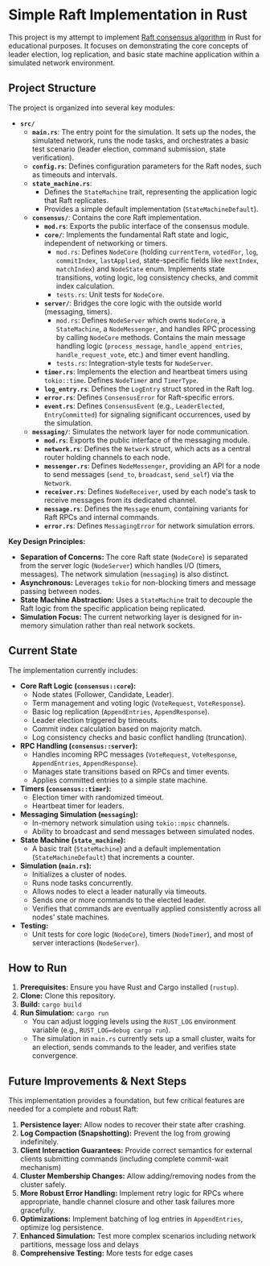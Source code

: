 # Simple Raft Implementation in Rust

This project is my attempt to implement [Raft consensus algorithm](docs/raft.pdf) in Rust for educational purposes. It focuses on demonstrating the core concepts of leader election, log replication, and basic state machine application within a simulated network environment.

## Project Structure

The project is organized into several key modules:

*   **`src/`**
    *   **`main.rs`**: The entry point for the simulation. It sets up the nodes, the simulated network, runs the node tasks, and orchestrates a basic test scenario (leader election, command submission, state verification).
    *   **`config.rs`**: Defines configuration parameters for the Raft nodes, such as timeouts and intervals.
    *   **`state_machine.rs`**:
        *   Defines the `StateMachine` trait, representing the application logic that Raft replicates.
        *   Provides a simple default implementation (`StateMachineDefault`).
    *   **`consensus/`**: Contains the core Raft implementation.
        *   **`mod.rs`**: Exports the public interface of the consensus module.
        *   **`core/`**: Implements the fundamental Raft state and logic, independent of networking or timers.
            *   `mod.rs`: Defines `NodeCore` (holding `currentTerm`, `votedFor`, `log`, `commitIndex`, `lastApplied`, state-specific fields like `nextIndex`, `matchIndex`) and `NodeState` enum. Implements state transitions, voting logic, log consistency checks, and commit index calculation.
            *   `tests.rs`: Unit tests for `NodeCore`.
        *   **`server/`**: Bridges the core logic with the outside world (messaging, timers).
            *   `mod.rs`: Defines `NodeServer` which owns `NodeCore`, a `StateMachine`, a `NodeMessenger`, and handles RPC processing by calling `NodeCore` methods. Contains the main message handling logic (`process_message`, `handle_append_entries`, `handle_request_vote`, etc.) and timer event handling.
            *   `tests.rs`: Integration-style tests for `NodeServer`.
        *   **`timer.rs`**: Implements the election and heartbeat timers using `tokio::time`. Defines `NodeTimer` and `TimerType`.
        *   **`log_entry.rs`**: Defines the `LogEntry` struct stored in the Raft log.
        *   **`error.rs`**: Defines `ConsensusError` for Raft-specific errors.
        *   **`event.rs`**: Defines `ConsensusEvent` (e.g., `LeaderElected`, `EntryCommitted`) for signaling significant occurrences, used by the simulation.
    *   **`messaging/`**: Simulates the network layer for node communication.
        *   **`mod.rs`**: Exports the public interface of the messaging module.
        *   **`network.rs`**: Defines the `Network` struct, which acts as a central router holding channels to each node.
        *   **`messenger.rs`**: Defines `NodeMessenger`, providing an API for a node to send messages (`send_to`, `broadcast`, `send_self`) via the `Network`.
        *   **`receiver.rs`**: Defines `NodeReceiver`, used by each node's task to receive messages from its dedicated channel.
        *   **`message.rs`**: Defines the `Message` enum, containing variants for Raft RPCs and internal commands.
        *   **`error.rs`**: Defines `MessagingError` for network simulation errors.

**Key Design Principles:**

*   **Separation of Concerns:** The core Raft state (`NodeCore`) is separated from the server logic (`NodeServer`) which handles I/O (timers, messages). The network simulation (`messaging`) is also distinct.
*   **Asynchronous:** Leverages `tokio` for non-blocking timers and message passing between nodes.
*   **State Machine Abstraction:** Uses a `StateMachine` trait to decouple the Raft logic from the specific application being replicated.
*   **Simulation Focus:** The current networking layer is designed for in-memory simulation rather than real network sockets.

## Current State

The implementation currently includes:

*   **Core Raft Logic (`consensus::core`):**
    *   Node states (Follower, Candidate, Leader).
    *   Term management and voting logic (`VoteRequest`, `VoteResponse`).
    *   Basic log replication (`AppendEntries`, `AppendResponse`).
    *   Leader election triggered by timeouts.
    *   Commit index calculation based on majority match.
    *   Log consistency checks and basic conflict handling (truncation).
*   **RPC Handling (`consensus::server`):**
    *   Handles incoming RPC messages (`VoteRequest`, `VoteResponse`, `AppendEntries`, `AppendResponse`).
    *   Manages state transitions based on RPCs and timer events.
    *   Applies committed entries to a simple state machine.
*   **Timers (`consensus::timer`):**
    *   Election timer with randomized timeout.
    *   Heartbeat timer for leaders.
*   **Messaging Simulation (`messaging`):**
    *   In-memory network simulation using `tokio::mpsc` channels.
    *   Ability to broadcast and send messages between simulated nodes.
*   **State Machine (`state_machine`):**
    *   A basic trait (`StateMachine`) and a default implementation (`StateMachineDefault`) that increments a counter.
*   **Simulation (`main.rs`):**
    *   Initializes a cluster of nodes.
    *   Runs node tasks concurrently.
    *   Allows nodes to elect a leader naturally via timeouts.
    *   Sends one or more commands to the elected leader.
    *   Verifies that commands are eventually applied consistently across all nodes' state machines.
*   **Testing:**
    *   Unit tests for core logic (`NodeCore`), timers (`NodeTimer`), and most of server interactions (`NodeServer`).

## How to Run

1.  **Prerequisites:** Ensure you have Rust and Cargo installed (`rustup`).
2.  **Clone:** Clone this repository.
3.  **Build:** `cargo build`
4.  **Run Simulation:** `cargo run`
    *   You can adjust logging levels using the `RUST_LOG` environment variable (e.g., `RUST_LOG=debug cargo run`).
    *   The simulation in `main.rs` currently sets up a small cluster, waits for an election, sends commands to the leader, and verifies state convergence.

## Future Improvements & Next Steps

This implementation provides a foundation, but few critical features are needed for a complete and robust Raft:

1.  **Persistence layer:** Allow nodes to recover their state after crashing.
2.  **Log Compaction (Snapshotting):** Prevent the log from growing indefinitely.
3.  **Client Interaction Guarantees:** Provide correct semantics for external clients submitting commands (including complete commit-wait mechanism)
4.  **Cluster Membership Changes:** Allow adding/removing nodes from the cluster safely.
5.  **More Robust Error Handling:** Implement retry logic for RPCs where appropriate, handle channel closure and other task failures more gracefully.
6.  **Optimizations:** Implement batching of log entries in `AppendEntries`, optimize log persistence.
7.  **Enhanced Simulation:** Test more complex scenarios including network partitions, message loss and delays
8.  **Comprehensive Testing:** More tests for edge cases

